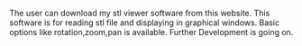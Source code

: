 The user can download my stl viewer software from this website.
This software is for reading stl file and displaying in graphical windows.
Basic options like rotation,zoom,pan is available.
Further Development is going on.
